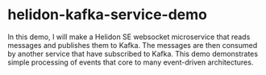 # helidon-kafka-service-demo

In this demo, I will make a Helidon SE websocket microservice that reads messages and publishes them to Kafka. 
The messages are then consumed by another service that have subscribed to Kafka.
This demo demonstrates simple processing of events that core to many event-driven architectures.
